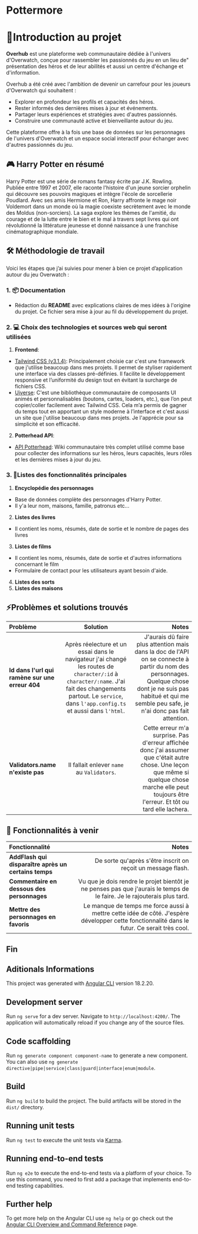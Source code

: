# Pottermore

# 🔶Introduction au projet
**Overhub** est une plateforme web communautaire dédiée à l'univers d'Overwatch, conçue pour rassembler les passionnés du jeu en un lieu de" présentation des héros et de leur abilités et aussi un centre d'échange et d'information.

Overhub a été créé avec l'ambition de devenir un carrefour pour les joueurs d'Overwatch qui souhaitent :

- Explorer en profondeur les profils et capacités des héros.
- Rester informés des dernières mises à jour et événements.
- Partager leurs expériences et stratégies avec d'autres passionnés.
- Construire une communauté active et bienveillante autour du jeu.

Cette plateforme offre à la fois une base de données sur les personnages de l'univers d'Overwatch et un espace social interactif pour échanger avec d'autres passionnés du jeu.

## 🎮 Harry Potter en résumé 
Harry Potter est une série de romans fantasy écrite par J.K. Rowling. Publiée entre 1997 et 2007, elle raconte l'histoire d'un jeune sorcier orphelin qui découvre ses pouvoirs magiques et intègre l'école de sorcellerie Poudlard. Avec ses amis Hermione et Ron, Harry affronte le mage noir Voldemort dans un monde où la magie coexiste secrètement avec le monde des Moldus (non-sorciers). La saga explore les thèmes de l'amitié, du courage et de la lutte entre le bien et le mal à travers sept livres qui ont révolutionné la littérature jeunesse et donné naissance à une franchise cinématographique mondiale.

## 🛠️ Méthodologie de travail
Voici les étapes que j’ai suivies pour mener à bien ce projet d’application autour du jeu Overwatch :

### 1. 📦 Documentation
- Rédaction du **README** avec explications claires de mes idées à l'origine du projet. Ce fichier sera mise à jour au fil du développement du projet.

### 2. 💻 Choix des technologies et sources web qui seront utilisées

1. **Frontend**: 
- [Tailwind CSS (v3.1.4)](https://v3.tailwindcss.com/): Principalement choisie car c'est une framework que j'utilise beaucoup dans mes projets. Il permet de styliser rapidement une interface via des classes pré-définies. Il facilite le développement responsive et l’uniformité du design tout en évitant la surcharge de fichiers CSS. 
-  [Uiverse](https://uiverse.io/): C'est une bibliothèque communautaire de composants UI animés et personnalisables (boutons, cartes, loaders, etc.), que l’on peut copier/coller facilement avec Tailwind CSS. Cela m’a permis de gagner du temps tout en apportant un style moderne à l’interface et c'est aussi un site que j'utilise beaucoup dans mes projets. Je l'apprécie pour sa simplicité et son efficacité. 
2.  **Potterhead API**: 
- [API Potterhead](https://github.com/AcidOP/potterhead-api?tab=readme-ov-file#2-apicharacters): Wiki communautaire très complet utilisé comme base pour collecter des informations sur les héros, leurs capacités, leurs rôles et les dernières mises à jour du jeu.

### 3. 🌟Listes des fonctionnalités principales
1. **Encyclopédie des personnages**
- Base de données complète des personnages d'Harry Potter.
- Il y'a leur nom, maisons, famille, patronus etc...
2. **Listes des livres**
- Il contient les noms, résumés, date de sortie et le nombre de pages des livres
3. **Listes de films**
- Il contient les noms, résumés, date de sortie et d'autres informations concernant le film
- Formulaire de contact pour les utilisateurs ayant besoin d'aide.
4. **Listes des sorts**
5. **Listes des maisons**

## ⚡Problèmes et solutions trouvés
| Problème  | Solution  | Notes |
| :------------ |:---------------:| -----:|
| **Id dans l'url qui ramène sur une erreur 404** |  Après réelecture et un essai dans le navigateur j'ai changé les routes de `character/:id` à `character/:name`. J'ai fait des changements partout. Le `service`, dans `l'app.config.ts` et aussi dans `l'html`.| J'aurais dû faire plus attention mais dans la doc de l'API on se connecte à partir du nom des personnages. Quelque chose dont je ne suis pas habitué et qui me semble peu safe, je n'ai donc pas fait attention. |
| **Validators.name n'existe pas**    |  Il fallait enlever ``name`` au ``Validators``. |    Cette erreur m'a surprise. Pas d'erreur affichée donc j'ai assumer que c'était autre chose. Une leçon que même si quelque chose marche elle peut toujours être l'erreur. Et tôt ou tard elle lachera.|


## 🔮 Fonctionnalités à venir
| Fonctionnalité | Notes |
| :------------ | -----:|
| **AddFlash qui disparaître après un certains temps** | De sorte qu'après s'être inscrit on reçoit un message flash. |
| **Commentaire en dessous des personnages** | Vu que je dois rendre le projet bientôt je ne penses pas que j'aurais le temps de le faire. Je le rajouterais plus tard.|
|**Mettre des personnages en favoris**| Le manque de temps me force aussi à mettre cette idée de côté. J'espère développer cette fonctionnalité dans le futur. Ce serait très cool.|

## Fin

## Aditionals Informations

This project was generated with [Angular CLI](https://github.com/angular/angular-cli) version 18.2.20.

## Development server

Run `ng serve` for a dev server. Navigate to `http://localhost:4200/`. The application will automatically reload if you change any of the source files.

## Code scaffolding

Run `ng generate component component-name` to generate a new component. You can also use `ng generate directive|pipe|service|class|guard|interface|enum|module`.

## Build

Run `ng build` to build the project. The build artifacts will be stored in the `dist/` directory.

## Running unit tests

Run `ng test` to execute the unit tests via [Karma](https://karma-runner.github.io).

## Running end-to-end tests

Run `ng e2e` to execute the end-to-end tests via a platform of your choice. To use this command, you need to first add a package that implements end-to-end testing capabilities.

## Further help

To get more help on the Angular CLI use `ng help` or go check out the [Angular CLI Overview and Command Reference](https://angular.dev/tools/cli) page.

